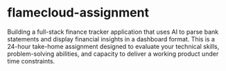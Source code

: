 # flamecloud-assignment
Building a full-stack finance tracker application that uses AI to parse bank statements and display  financial insights in a dashboard format. This is a 24-hour take-home assignment designed to  evaluate your technical skills, problem-solving abilities, and capacity to deliver a working  product under time constraints.
